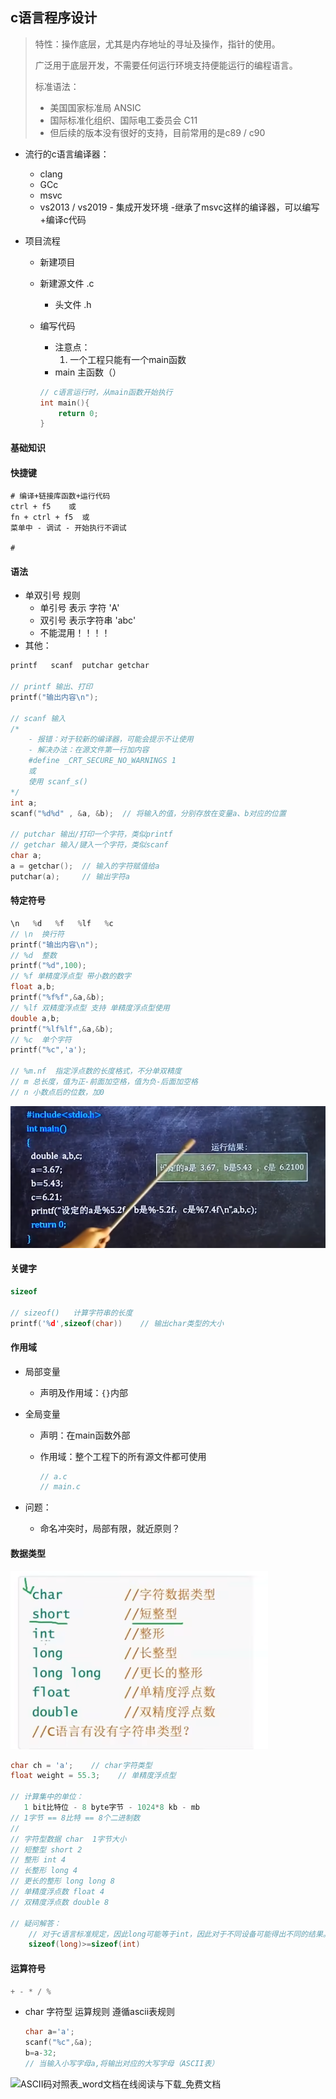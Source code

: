 ## c语言程序设计

> 特性：操作底层，尤其是内存地址的寻址及操作，指针的使用。
>
> 广泛用于底层开发，不需要任何运行环境支持便能运行的编程语言。
>
> 标准语法：
>
> - 美国国家标准局 ANSIC
> - 国际标准化组织、国际电工委员会 C11
> - 但后续的版本没有很好的支持，目前常用的是c89 / c90



- 流行的c语言编译器：

  - clang
  - GCc
  - msvc
  - vs2013 / vs2019  - 集成开发环境 -继承了msvc这样的编译器，可以编写+编译c代码

- 项目流程

  - 新建项目

  - 新建源文件  .c

    - 头文件  .h

  - 编写代码

    - 注意点：
      1. 一个工程只能有一个main函数
    - main 主函数（）

    ```c
    // c语言运行时，从main函数开始执行
    int main(){
        return 0;
    }
    ```

    

#### 基础知识



#### 快捷键

```shell
# 编译+链接库函数+运行代码
ctrl + f5    或
fn + ctrl + f5	或
菜单中 - 调试 - 开始执行不调试

#
```



#### 语法

- 单双引号 规则
  - 单引号 表示 字符 'A'
  - 双引号 表示字符串 'abc'
  - 不能混用！！！！
- 其他：

```c
printf   scanf	putchar	getchar

// printf 输出、打印
printf("输出内容\n");

// scanf 输入
/*
	- 报错：对于较新的编译器，可能会提示不让使用
	- 解决办法：在源文件第一行加内容
	#define _CRT_SECURE_NO_WARNINGS 1
	或
	使用 scanf_s()	
*/
int a;
scanf("%d%d" , &a, &b);  // 将输入的值，分别存放在变量a、b对应的位置

// putchar 输出/打印一个字符，类似printf
// getchar 输入/键入一个字符，类似scanf
char a;
a = getchar();  // 输入的字符赋值给a
putchar(a);     // 输出字符a
```



#### 特定符号

```c
\n   %d   %f   %lf	 %c
// \n  换行符
printf("输出内容\n");
// %d  整数
printf("%d",100);
// %f 单精度浮点型 带小数的数字
float a,b;
printf("%f%f",&a,&b);
// %lf 双精度浮点型 支持 单精度浮点型使用
double a,b;
printf("%lf%lf",&a,&b);
// %c  单个字符
printf("%c",'a');

// %m.nf  指定浮点数的长度格式，不分单双精度
// m 总长度，值为正-前面加空格，值为负-后面加空格
// n 小数点后的位数，加0

```

![image-20230623184749218](images/c语言/image-20230623184749218.png)



#### 关键字

```c
sizeof  

// sizeof()   计算字符串的长度  
printf('%d',sizeof(char))    // 输出char类型的大小
```



#### 作用域

- 局部变量

  - 声明及作用域：`{}`内部

- 全局变量

  - 声明：在main函数外部

  - 作用域：整个工程下的所有源文件都可使用

    ```c
    // a.c
    // main.c
    
    ```

    

- 问题：

  - 命名冲突时，局部有限，就近原则？







#### 数据类型

![image-20230623171005088](images/c语言/image-20230623171005088.png)

```c
char ch = 'a';    // char字符类型
float weight = 55.3;	// 单精度浮点型

// 计算集中的单位：
   1 bit比特位 - 8 byte字节 - 1024*8 kb - mb
// 1字节 == 8比特 == 8个二进制数
// 
// 字符型数据 char  1字节大小
// 短整型 short 2
// 整形 int 4
// 长整形 long 4
// 更长的整形 long long 8
// 单精度浮点数 float 4
// 双精度浮点数 double 8
    
// 疑问解答：
    // 对于c语言标准规定，因此long可能等于int，因此对于不同设备可能得出不同的结果。
    sizeof(long)>=sizeof(int)
```





#### 运算符号

```c
+ - * / %
```

- char 字符型 运算规则 遵循ascii表规则

  ```c
  char a='a';
  scanf("%c",&a);
  b=a-32;
  // 当输入小写字母a,将输出对应的大写字母（ASCII表）
  ```

  

![ASCII码对照表_word文档在线阅读与下载_免费文档](https://img.mianfeiwendang.com/pic/ca2c073be88daca68d214252/1-1047-jpg_6_0_______-651-0-0-651.jpg)